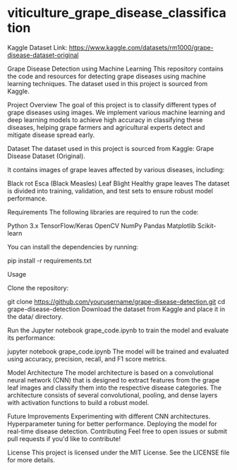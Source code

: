 # viticulture_grape_disease_classification

Kaggle Dataset Link: https://www.kaggle.com/datasets/rm1000/grape-disease-dataset-original

Grape Disease Detection using Machine Learning
This repository contains the code and resources for detecting grape diseases using machine learning techniques. The dataset used in this project is sourced from Kaggle.

Project Overview
The goal of this project is to classify different types of grape diseases using images. We implement various machine learning and deep learning models to achieve high accuracy in classifying these diseases, helping grape farmers and agricultural experts detect and mitigate disease spread early.

Dataset
The dataset used in this project is sourced from Kaggle: Grape Disease Dataset (Original).

It contains images of grape leaves affected by various diseases, including:

Black rot
Esca (Black Measles)
Leaf Blight
Healthy grape leaves
The dataset is divided into training, validation, and test sets to ensure robust model performance.

Requirements
The following libraries are required to run the code:

Python 3.x
TensorFlow/Keras
OpenCV
NumPy
Pandas
Matplotlib
Scikit-learn

You can install the dependencies by running:


pip install -r requirements.txt

Usage

Clone the repository:

git clone https://github.com/yourusername/grape-disease-detection.git
cd grape-disease-detection
Download the dataset from Kaggle and place it in the data/ directory.

Run the Jupyter notebook grape_code.ipynb to train the model and evaluate its performance:

jupyter notebook grape_code.ipynb
The model will be trained and evaluated using accuracy, precision, recall, and F1 score metrics.

Model Architecture
The model architecture is based on a convolutional neural network (CNN) that is designed to extract features from the grape leaf images and classify them into the respective disease categories. The architecture consists of several convolutional, pooling, and dense layers with activation functions to build a robust model.


Future Improvements
Experimenting with different CNN architectures.
Hyperparameter tuning for better performance.
Deploying the model for real-time disease detection.
Contributing
Feel free to open issues or submit pull requests if you'd like to contribute!

License
This project is licensed under the MIT License. See the LICENSE file for more details.
